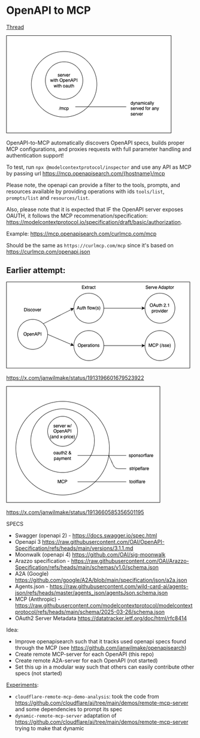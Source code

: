 # OpenAPI to MCP

[Thread](https://x.com/janwilmake/status/1965060951444508938)

![](v3.drawio.png)

OpenAPI-to-MCP automatically discovers OpenAPI specs, builds proper MCP configurations, and proxies requests with full parameter handling and authentication support!

To test, run `npx @modelcontextprotocol/inspector` and use any API as MCP by passing url https://mcp.openapisearch.com/{hostname}/mcp

Please note, the openapi can provide a filter to the tools, prompts, and resources available by providing operations with ids `tools/list`, `prompts/list` and `resources/list`.

Also, please note that it is expected that IF the OpenAPI server exposes OAUTH, it follows the MCP recommenation/specification: https://modelcontextprotocol.io/specification/draft/basic/authorization.

Example: https://mcp.openapisearch.com/curlmcp.com/mcp

Should be the same as `https://curlmcp.com/mcp` since it's based on https://curlmcp.com/openapi.json

## Earlier attempt:

![](openapi-to-mcp.drawio.png)

https://x.com/janwilmake/status/1913196601679523922

![](toolflare.drawio.png)

https://x.com/janwilmake/status/1913660585356501195

SPECS

- Swagger (openapi 2) - https://docs.swagger.io/spec.html
- Openapi 3 https://raw.githubusercontent.com/OAI/OpenAPI-Specification/refs/heads/main/versions/3.1.1.md
- Moonwalk (openapi 4) https://github.com/OAI/sig-moonwalk
- Arazzo specification - https://raw.githubusercontent.com/OAI/Arazzo-Specification/refs/heads/main/schemas/v1.0/schema.json
- A2A (Google) https://github.com/google/A2A/blob/main/specification/json/a2a.json
- Agents.json - https://raw.githubusercontent.com/wild-card-ai/agents-json/refs/heads/master/agents_json/agentsJson.schema.json
- MCP (Anthropic) - https://raw.githubusercontent.com/modelcontextprotocol/modelcontextprotocol/refs/heads/main/schema/2025-03-26/schema.json
- OAuth2 Server Metadata https://datatracker.ietf.org/doc/html/rfc8414

Idea:

- Improve openapisearch such that it tracks used openapi specs found through the MCP (see https://github.com/janwilmake/openapisearch)
- Create remote MCP-server for each OpenAPI (this repo)
- Create remote A2A-server for each OpenAPI (not started)
- Set this up in a modular way such that others can easily contribute other specs (not started)

[Experiments](experiments):

- `cloudflare-remote-mcp-demo-analysis`: took the code from https://github.com/cloudflare/ai/tree/main/demos/remote-mcp-server and some dependencies to prompt its spec
- `dynamic-remote-mcp-server` adaptation of https://github.com/cloudflare/ai/tree/main/demos/remote-mcp-server trying to make that dynamic
